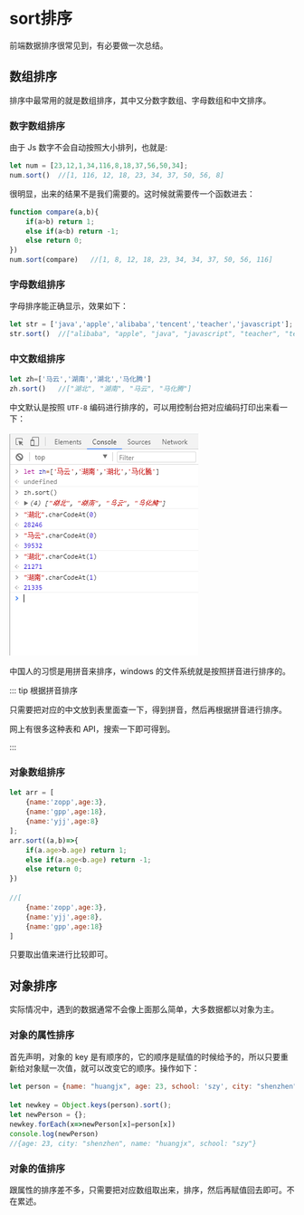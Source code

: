 # sort排序

前端数据排序很常见到，有必要做一次总结。

## 数组排序

排序中最常用的就是数组排序，其中又分数字数组、字母数组和中文排序。

### 数字数组排序

由于 Js 数字不会自动按照大小排列，也就是:

```js
let num = [23,12,1,34,116,8,18,37,56,50,34];
num.sort()	//[1, 116, 12, 18, 23, 34, 37, 50, 56, 8]
```

很明显，出来的结果不是我们需要的。这时候就需要传一个函数进去：

```js
function compare(a,b){
	if(a>b) return 1;
	else if(a<b) return -1;
	else return 0;
})
num.sort(compare)	//[1, 8, 12, 18, 23, 34, 34, 37, 50, 56, 116]
```

### 字母数组排序

字母排序能正确显示，效果如下：

```js
let str = ['java','apple','alibaba','tencent','teacher','javascript'];
str.sort()	//["alibaba", "apple", "java", "javascript", "teacher", "tencent"]
```

### 中文数组排序

```js
let zh=['马云','湖南','湖北','马化腾']
zh.sort()	//["湖北", "湖南", "马云", "马化腾"]
```

中文默认是按照 `UTF-8` 编码进行排序的，可以用控制台把对应编码打印出来看一下：

![zh-sort](./img/sort/zh-sort.png)



中国人的习惯是用拼音来排序，windows 的文件系统就是按照拼音进行排序的。

::: tip 根据拼音排序

只需要把对应的中文放到表里面查一下，得到拼音，然后再根据拼音进行排序。

网上有很多这种表和 API，搜索一下即可得到。

:::

### 对象数组排序

```js
let arr = [
    {name:'zopp',age:3},
    {name:'gpp',age:18},
    {name:'yjj',age:8}
];
arr.sort((a,b)=>{	
	if(a.age>b.age) return 1;
	else if(a.age<b.age) return -1;
	else return 0;
})

//[
    {name:'zopp',age:3},
    {name:'yjj',age:8},
    {name:'gpp',age:18}
]
```

只要取出值来进行比较即可。

## 对象排序

实际情况中，遇到的数据通常不会像上面那么简单，大多数据都以对象为主。

### 对象的属性排序

首先声明，对象的 key 是有顺序的，它的顺序是赋值的时候给予的，所以只要重新给对象赋一次值，就可以改变它的顺序。操作如下：

```js
let person = {name: "huangjx", age: 23, school: 'szy', city: "shenzhen"};

let newkey = Object.keys(person).sort();
let newPerson = {};
newkey.forEach(x=>newPerson[x]=person[x])
console.log(newPerson)
//{age: 23, city: "shenzhen", name: "huangjx", school: "szy"}
```

### 对象的值排序

跟属性的排序差不多，只需要把对应数组取出来，排序，然后再赋值回去即可。不在累述。